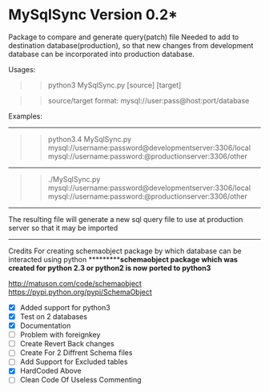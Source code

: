 # MySqlSync Version 0.2*
Package to compare and generate query(patch) file Needed to add to destination database(production), so that new changes from development database can be incorporated into production database.

Usages:
>>python3 MySqlSync.py [source] [target]

>>source/target format: mysql://user:pass@host:port/database

Examples:
***********************************************************************
>> python3.4 MySqlSync.py mysql://username:password@developmentserver:3306/local mysql://username:password:@productionserver:3306/other
************************************************************************
>> ./MySqlSync.py mysql://username:password@developmentserver:3306/local mysql://username:password:@productionserver:3306/other
*************************************************************************

The resulting file will generate a new sql query file to use at production server so that it may be imported
**************************************************************************************************************


Credits
For creating schemaobject package by which database can be interacted using python
***********************schemaobject package which was created for python 2.3 or python2 is now ported to python3**************

http://matuson.com/code/schemaobject
https://pypi.python.org/pypi/SchemaObject
- [x] Added support for python3
- [x] Test on 2 databases
- [x] Documentation
- [ ] Problem with foreignkey
- [ ] Create Revert Back changes
- [ ] Create For 2 Diffrent Schema files
- [ ] Add Support for Excluded tables
- [x] HardCoded Above
- [ ] Clean Code Of Useless Commenting
